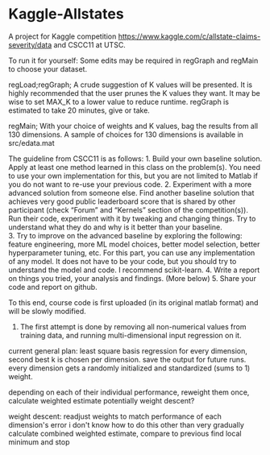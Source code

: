 # Kaggle-Allstates
A project for Kaggle competition https://www.kaggle.com/c/allstate-claims-severity/data and CSCC11 at UTSC.

To run it for yourself:
Some edits may be required in regGraph and regMain to choose your dataset.

regLoad;regGraph;
A crude suggestion of K values will be presented. It is highly recommended that the user prunes the K values they want.
It may be wise to set MAX_K to a lower value to reduce runtime. regGraph is estimated to take 20 minutes, give or take.

regMain;
With your choice of weights and K values, bag the results from all 130 dimensions.
A sample of choices for 130 dimensions is available in src/edata.mat


The guideline from CSCC11 is as follows:
	1. Build your own baseline solution. Apply at least one method learned in this class on the problem(s). You need to use your own implementation for this, but you are not limited to Matlab if you do not want to re-use your previous code.
	2. Experiment with a more advanced solution from someone else. Find another baseline solution that achieves very good public leaderboard score that is shared by other participant (check “Forum” and “Kernels” section of the competition(s)). Run their code, experiment with it by tweaking and changing things. Try to understand what they do and why is it better than your baseline.  
	3. Try to improve on the advanced baseline by exploring the following: feature engineering, more ML model choices, better model selection, better hyperparameter tuning, etc. For this part, you can use any implementation of any model. It does not have to be your code, but you should try to understand the model and code. I recommend scikit-learn.
	4. Write a report on things you tried, your analysis and findings. (More below)
	5. Share your code and report on github.

To this end, course code is first uploaded (in its original matlab format) and will be slowly modified.


1. The first attempt is done by removing all non-numerical values from training data, and running multi-dimensional input regression on it.

current general plan:
least square basis regression for every dimension, second best k is chosen per dimension. save the output for future runs.
every dimension gets a randomly initialized and standardized (sums to 1) weight. 

depending on each of their individual performance, reweight them once, calculate weighted estimate
potentially weight descent?

weight descent:
	readjust weights to match performance of each dimension's error
		i don't know how to do this other than very gradually
	calculate combined weighted estimate, compare to previous
	find local minimum and stop
